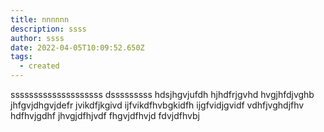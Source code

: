 ```yaml
---
title: nnnnnn
description: ssss
author: ssss
date: 2022-04-05T10:09:52.650Z
tags:
  - created
---
```

ssssssssssssssssssss dsssssssss hdsjhgvjufdh hjhdfrjgvhd hvgjhfdjvghb jhfgvjdhgvjdefr jvikdfjkgivd ijfvikdfhvbgkidfh ijgfvidjgvidf vdhfjvghdjfhv hdfhvjgdhf jhvgjdfhjvdf fhgvjdfhvjd fdvjdfhvbj